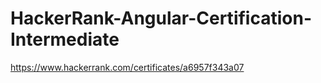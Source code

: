 # HackerRank-Angular-Certification-Intermediate



https://www.hackerrank.com/certificates/a6957f343a07
